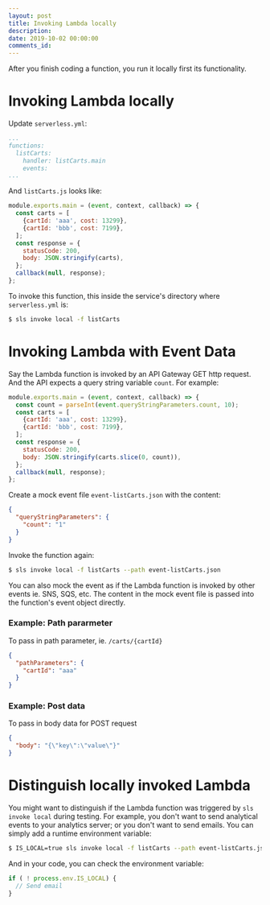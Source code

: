 ```yaml
---
layout: post
title: Invoking Lambda locally
description: 
date: 2019-10-02 00:00:00
comments_id: 
---
```


After you finish coding a function, you run it locally first its functionality.

# Invoking Lambda locally

Update `serverless.yml`:
``` yaml
...
functions:
  listCarts:
    handler: listCarts.main
    events:
...
```
And `listCarts.js` looks like:
``` javascript
module.exports.main = (event, context, callback) => {
  const carts = [
    {cartId: 'aaa', cost: 13299},
    {cartId: 'bbb', cost: 7199},
  ];
  const response = {
    statusCode: 200,
    body: JSON.stringify(carts),
  };
  callback(null, response);
};
```

To invoke this function, this inside the service's directory where `serverless.yml` is:
``` bash
$ sls invoke local -f listCarts
```

# Invoking Lambda with Event Data

Say the Lambda function is invoked by an API Gateway GET http request. And the API expects a query string variable `count`. For example:
``` javascript
module.exports.main = (event, context, callback) => {
  const count = parseInt(event.queryStringParameters.count, 10);
  const carts = [
    {cartId: 'aaa', cost: 13299},
    {cartId: 'bbb', cost: 7199},
  ];
  const response = {
    statusCode: 200,
    body: JSON.stringify(carts.slice(0, count)),
  };
  callback(null, response);
};
```
Create a mock event file `event-listCarts.json` with the content:
``` json
{
  "queryStringParameters": {
    "count": "1"
  }
}
```
Invoke the function again:
``` bash
$ sls invoke local -f listCarts --path event-listCarts.json
```
You can also mock the event as if the Lambda function is invoked by other events ie. SNS, SQS, etc. The content in the mock event file is passed into the function's event object directly.

### Example: Path pararmeter

To pass in path parameter, ie. `/carts/{cartId}`
``` json
{
  "pathParameters": {
    "cartId": "aaa"
  }
}
```
### Example: Post data

To pass in body data for POST request
``` json
{
  "body": "{\"key\":\"value\"}"
}
```
# Distinguish locally invoked Lambda

You might want to distinguish if the Lambda function was triggered by `sls invoke local` during testing. For example, you don't want to send analytical events to your analytics server; or you don't want to send emails. You can simply add a runtime environment variable:
``` bash
$ IS_LOCAL=true sls invoke local -f listCarts --path event-listCarts.json
```
And in your code, you can check the environment variable:
``` javascript
if ( ! process.env.IS_LOCAL) {
  // Send email
}
```
